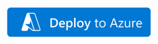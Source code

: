 [![Deploy to Azure](https://raw.githubusercontent.com/Azure/azure-quickstart-templates/master/1-CONTRIBUTION-GUIDE/images/deploytoazure.svg?sanitize=true)](https://portal.azure.com/#create/Microsoft.Template/uri/https%3A%2F%2Fraw.githubusercontent.com%2Fmdriscoll-nasuni%2Fnasuni-syslog-proxy%2Fmaster%2Fmain.json%3Ftoken%3DGHSAT0AAAAAACBVUMC7TADGUCHP3R6EZRQUZCGUDEA)